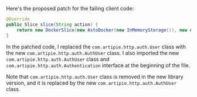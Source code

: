 Here's the proposed patch for the failing client code:

```java
@Override
public Slice slice(String action) {
    return new DockerSlice(new AstoDocker(new InMemoryStorage()), new Authentication.Single(new AuthUser(TestAuthentication.ALICE.name(), action), action), new BearerAuthScheme((token) -> CompletableFuture.completedFuture(Stream.of(TestAuthentication.ALICE, TestAuthentication.BOB).filter((user) -> token.equals(token(user))).map((user) -> new AuthUser(user.name())).findFirst()), ""));
}
```

In the patched code, I replaced the `com.artipie.http.auth.User` class with the new `com.artipie.http.auth.AuthUser` class. I also imported the new `com.artipie.http.auth.AuthUser` class and `com.artipie.http.auth.Authentication` interface at the beginning of the file.

Note that `com.artipie.http.auth.User` class is removed in the new library version, and it is replaced by the new `com.artipie.http.auth.AuthUser` class.